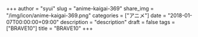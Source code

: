 +++
author = "syui"
slug = "anime-kaigai-369"
share_img = "/img/icon/anime-kaigai-369.png"
categories = ["アニメ"]
date = "2018-01-07T00:00:00+09:00"
description = "description"
draft = false
tags = ["BRAVE10"]
title = "BRAVE10"
+++
